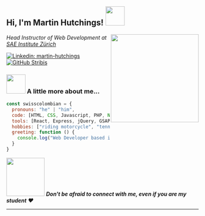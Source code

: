 <h2> Hi, I'm Martin Hutchings! <img src="https://media.giphy.com/media/26Fxy3Iz1ari8oytO/giphy.gif" width="50"></h2>
<img align='right' src="https://media1.giphy.com/media/zKAUwFIbFiKAyCrKjZ/giphy.gif" width="230">
<p><em>Head Instructor of Web Development at <a href="http://www.sae.ch">SAE Institute Zürich</a>
</em></p>

[![Linkedin: martin-hutchings](https://img.shields.io/badge/-martinhutchings-blue?style=flat-square&logo=Linkedin&logoColor=white&link=https://www.linkedin.com/in/martin-hutchings-a2417883/)](https://www.linkedin.com/in/martin-hutchings-a2417883/)
[![GitHub Stribis](https://img.shields.io/github/followers/stribis?label=follow&style=social)](https://github.com/stribis)


### <img src="https://media4.giphy.com/media/lRLzrbhmh5pFf4jOga/giphy.gif" width="50"> A little more about me...  

```javascript
const swisscolombian = {
  pronouns: "he" | "him",
  code: [HTML, CSS, Javascript, PHP, Node, Python],
  tools: [React, Express, jQuery, GSAP, Laravel],
  hobbies: ["riding motorcycle", "tennis", "gaming", "programming"],
  greeting: function () {
    console.log("Web Developer based in Zürich")
  }
}
```

<img src="https://media1.giphy.com/media/KH3EFVAvUtbxgAWpMj/giphy.gif" width="100"> <em><b>Don't be afraid to connect with me, even if you are my student</b> ❤️</em>

---
